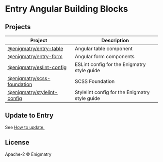 # Entry Angular Building Blocks

## Projects

| Project | Description |
|-|-|
| [@enigmatry/entry-table](./projects/entry-table/README.md) | Angular table component |
| [@enigmatry/entry-form](./projects/entry-form/README.md) | Angular form components |
| [@enigmatry/eslint-config](./projects/eslint-config/README.md) | ESLint config for the Enigmatry style guide |
| [@enigmatry/scss-foundation ](./projects/scss-foundation/README.md) | SCSS Foundation |
| [@enigmatry/stylelint-config](./projects/stylelint-config/README.md) | Stylelint config for the Enigmatry style guide |

## Update to Entry

See [How to update.](./UPDATE_TO_ENTRY.md)

## License

Apache-2 © Enigmatry